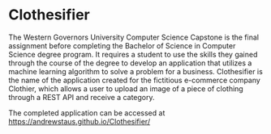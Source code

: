 # Clothesifier
The Western Governors University Computer Science Capstone is the final assignment before completing the Bachelor of Science in Computer Science degree program.   It requires a student to use the skills they gained through the course of the degree to develop an application that utilizes a machine learning algorithm to solve a problem for a business.  Clothesifier is the name of the application created for the fictitious e-commerce company Clothier, which allows a user to upload an image of a piece of clothing through a REST API and receive a category.

The completed application can be accessed at https://andrewstaus.github.io/Clothesifier/
